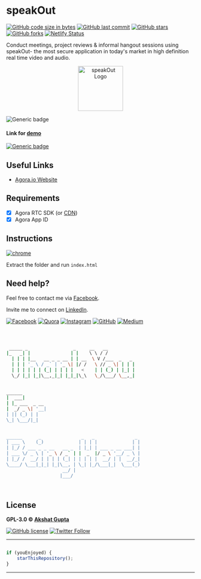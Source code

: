 # speakOut

[![GitHub code size in bytes](https://img.shields.io/github/languages/code-size/akshatvg/speakOut?logo=github&style=social)](https://github.com/akshatvg/) [![GitHub last commit](https://img.shields.io/github/last-commit/akshatvg/speakOut?style=social&logo=git)](https://github.com/akshatvg/) [![GitHub stars](https://img.shields.io/github/stars/akshatvg/speakOut?style=social)](https://github.com/akshatvg/speakOut/stargazers) [![GitHub forks](https://img.shields.io/github/forks/akshatvg/speakOut?style=social&logo=git)](https://github.com/akshatvg/speakOut/network) [![Netlify Status](https://api.netlify.com/api/v1/badges/5846e3cd-3af6-4e10-a30f-70353d6c86e6/deploy-status)](https://app.netlify.com/sites/speakout/deploys)

Conduct meetings, project reviews & informal hangout sessions using speakOut- the most secure application in today's market in high definition real time video and audio.

<p align="center">
<a href="https://speakout.akshatvg.com">
<img src="https://github.com/akshatvg/speakOut/blob/master/assets/img/logo.png" width="120px" height="120px" alt="speakOut Logo"/>
</a>
</p>

![Generic badge](https://img.shields.io/badge/speakOut-With_Agora-orange) 

#### Link for [demo](https://speakout.akshatvg.com) 
[![Generic badge](https://img.shields.io/badge/view-demo-orange)](https://speakout.akshatvg.com)

## Useful Links

- [Agora.io Website](https://www.agora.io)

## Requirements
-  [x] Agora RTC SDK (or <a href="https://github.com/akshatvg/Agora-RTC-CDN">CDN</a>)
-  [x] Agora App ID

## Instructions
[![chrome](https://img.shields.io/badge/Open-index.html-lightgrey.svg?logo=google-chrome&style=popout&logoColor=red)](https://speakout.akshatvg.com)

Extract the folder and run `index.html`


## Need help?

Feel free to contact me via [Facebook](https://www.facebook.com/akshatvg).

Invite me to connect on [LinkedIn](https://www.linkedin.com/in/akshatvg/).

[![Facebook](https://img.shields.io/badge/Facebook-add-blue.svg?logo=facebook&logoColor=white)](https://www.facebook.com/akshatvg) [![Quora](https://img.shields.io/badge/Quora-ask-red.svg?logo=quora)](https://www.quora.com/profile/Akshat-Gupta-279) [![Instagram](https://img.shields.io/badge/Instagram-follow-purple.svg?logo=instagram&logoColor=white)](https://www.instagram.com/akshatvg/) [![GitHub](https://img.shields.io/badge/Snapchat-add-yellow.svg?logo=snapchat&logoColor=white)](https://www.snapchat.com/add/akshatvg) [![Medium](https://img.shields.io/badge/Medium-follow-black.svg?logo=medium&logoColor=white)](https://medium.com/@akshatvg)


```bash



 _____ _                 _     __   __            
|_   _| |               | |    \ \ / /            
  | | | |__   __ _ _ __ | | __  \ V /___  _   _   
  | | | '_ \ / _` | '_ \| |/ /   \ // _ \| | | |  
  | | | | | | (_| | | | |   <    | | (_) | |_| |  
  \_/ |_| |_|\__,_|_| |_|_|\_\   \_/\___/ \__,_|  
                                                  
                                                  
______                                            
|  ___|                                           
| |_ ___  _ __                                    
|  _/ _ \| '__|                                   
| || (_) | |                                      
\_| \___/|_|                                      
                                                  
                                                  
______      _               _   _               _ 
| ___ \    (_)             | | | |             | |
| |_/ / ___ _ _ __   __ _  | |_| | ___ _ __ ___| |
| ___ \/ _ \ | '_ \ / _` | |  _  |/ _ \ '__/ _ \ |
| |_/ /  __/ | | | | (_| | | | | |  __/ | |  __/_|
\____/ \___|_|_| |_|\__, | \_| |_/\___|_|  \___(_)
                     __/ |                        
                    |___/                         

 


```

## License

**GPL-3.0 &copy; [Akshat Gupta](https://github.com/akshatvg/speakOut/blob/master/LICENSE)**

[![GitHub license](https://img.shields.io/github/license/akshatvg/speakOut?style=social&logo=github)](https://github.com/akshatvg/speakOut/blob/master/LICENSE) [![Twitter Follow](https://img.shields.io/twitter/follow/akshatvg?style=social)](https://twitter.com/akshatvg)

---------

```javascript

if (youEnjoyed) {
    starThisRepository();
}

```

-----------
